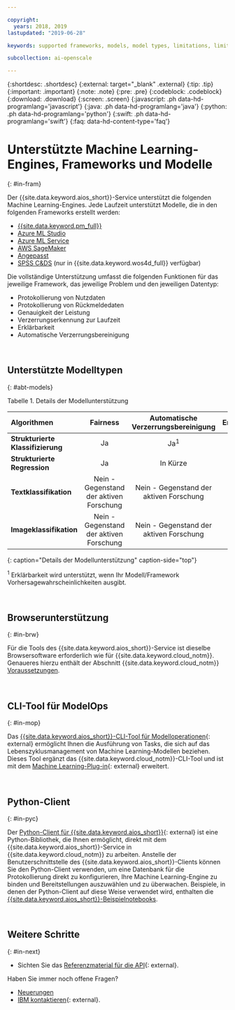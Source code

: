 ```yaml
---

copyright:
  years: 2018, 2019
lastupdated: "2019-06-28"

keywords: supported frameworks, models, model types, limitations, limits

subcollection: ai-openscale

---
```


{:shortdesc: .shortdesc}
{:external: target="_blank" .external}
{:tip: .tip}
{:important: .important}
{:note: .note}
{:pre: .pre}
{:codeblock: .codeblock}
{:download: .download}
{:screen: .screen}
{:javascript: .ph data-hd-programlang='javascript'}
{:java: .ph data-hd-programlang='java'}
{:python: .ph data-hd-programlang='python'}
{:swift: .ph data-hd-programlang='swift'}
{:faq: data-hd-content-type='faq'}

# Unterstützte Machine Learning-Engines, Frameworks und Modelle
{: #in-fram}

Der {{site.data.keyword.aios_short}}-Service unterstützt die folgenden Machine Learning-Engines. Jede Laufzeit unterstützt Modelle, die in den folgenden Frameworks erstellt werden:

- [{{site.data.keyword.pm_full}}](/docs/services/ai-openscale?topic=ai-openscale-frmwrks-wml#frmwrks-wml) 
- [Azure ML Studio](/docs/services/ai-openscale?topic=ai-openscale-frmwrks-azure#frmwrks-azure)
- [Azure ML Service](/docs/services/ai-openscale?topic=ai-openscale-frmwrks-azureservice#frmwrks-azureservice)
- [AWS SageMaker](/docs/services/ai-openscale?topic=ai-openscale-frmwrks-aws-sage#frmwrks-aws-sage)
- [Angepasst](/docs/services/ai-openscale?topic=ai-openscale-frmwrks-custom#frmwrks-custom)
- [SPSS C&DS](/docs/services/ai-openscale?topic=ai-openscale-frmwrks-spss#frmwrks-spss) (nur in {{site.data.keyword.wos4d_full}} verfügbar)


Die vollständige Unterstützung umfasst die folgenden Funktionen für das jeweilige Framework, das jeweilige Problem und den jeweiligen Datentyp:

- Protokollierung von Nutzdaten	
- Protokollierung von Rückmeldedaten	
- Genauigkeit der Leistung	
- Verzerrungserkennung zur Laufzeit	
- Erklärbarkeit	
- Automatische Verzerrungsbereinigung

<p>&nbsp;</p>


## Unterstützte Modelltypen
{: #abt-models}

Tabelle 1. Details der Modellunterstützung

| Algorithmen | **Fairness** | **Automatische Verzerrungsbereinigung** | **Erklärung** | **Genauigkeit** |
|:---|:---:|:---:|:---:|:---:|
| **Strukturierte Klassifizierung** | Ja | Ja<sup>1</sup> | Ja<sup>1</sup> | Ja |
| **Strukturierte Regression**     | Ja | In Kürze | Ja | Ja |
| **Textklassifikation**       | Nein - Gegenstand der aktiven Forschung | Nein - Gegenstand der aktiven Forschung | Ja<sup>1</sup> | Nein |
| **Imageklassifikation**      | Nein - Gegenstand der aktiven Forschung | Nein - Gegenstand der aktiven Forschung | Ja<sup>1</sup> | Nein ||
{: caption="Details der Modellunterstützung" caption-side="top"}

<sup>1</sup> Erklärbarkeit wird unterstützt, wenn Ihr Modell/Framework Vorhersagewahrscheinlichkeiten ausgibt.

<p>&nbsp;</p>

## Browserunterstützung
{: #in-brw}

Für die Tools des {{site.data.keyword.aios_short}}-Service ist dieselbe Browsersoftware erforderlich wie für {{site.data.keyword.cloud_notm}}. Genaueres hierzu enthält der Abschnitt {{site.data.keyword.cloud_notm}} [Voraussetzungen](/docs/overview?topic=overview-prereqs-platform#browsers-platform).

<p>&nbsp;</p>

## CLI-Tool für ModelOps
{: #in-mop}

Das [{{site.data.keyword.aios_short}}-CLI-Tool für Modelloperationen](https://github.com/IBM-Watson/aiopenscale-modelops-cli){: external} ermöglicht Ihnen die Ausführung von Tasks, die sich auf das Lebenszyklusmanagement von Machine Learning-Modellen beziehen. Dieses Tool ergänzt das {{site.data.keyword.cloud_notm}}-CLI-Tool und ist mit dem [Machine Learning-Plug-in](https://www.ibm.com/support/knowledgecenter/DSXDOC/analyze-data/ml_dlaas_environment.html){: external} erweitert.

<p>&nbsp;</p>

## Python-Client
{: #in-pyc}

Der [Python-Client für {{site.data.keyword.aios_short}}](http://ai-openscale-python-client.mybluemix.net/){: external} ist eine Python-Bibliothek, die Ihnen ermöglicht, direkt mit dem {{site.data.keyword.aios_short}}-Service in {{site.data.keyword.cloud_notm}} zu arbeiten. Anstelle der Benutzerschnittstelle des {{site.data.keyword.aios_short}}-Clients können Sie den Python-Client verwenden, um eine Datenbank für die Protokollierung direkt zu konfigurieren, Ihre Machine Learning-Engine zu binden und Bereitstellungen auszuwählen und zu überwachen. Beispiele, in denen der Python-Client auf diese Weise verwendet wird, enthalten die [{{site.data.keyword.aios_short}}-Beispielnotebooks](https://github.com/pmservice/ai-openscale-tutorials/tree/master/notebooks).

<p>&nbsp;</p>

## Weitere Schritte
{: #in-next}

- Sichten Sie das [Referenzmaterial für die API](https://{DomainName}/apidocs/ai-openscale){: external}.

Haben Sie immer noch offene Fragen? 

- [Neuerungen](/docs/services/ai-openscale?topic=ai-openscale-rn-relnotes)
- [IBM kontaktieren](https://www.ibm.com/account/reg/us-en/signup?formid=MAIL-watson){: external}.
